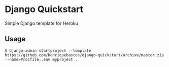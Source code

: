 # Django Quickstart

Simple Django template for Heroku

## Usage

```
$ django-admin startproject --template https://github.com/henriquebastos/django-quickstart/archive/master.zip --name=Procfile,.env myproject .
```
